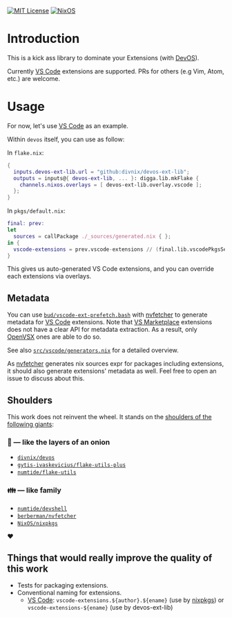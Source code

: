 [![MIT License](https://img.shields.io/github/license/divnix/devos)][mit] [![NixOS](https://img.shields.io/badge/NixOS-release--21.11-blue.svg?style=flat&logo=NixOS&logoColor=white)](https://nixos.org)

# Introduction

This is a kick ass library to dominate your Extensions (with [DevOS][devos]).

Currently [VS Code] extensions are supported. PRs for others
(e.g Vim, Atom, etc.) are welcome.

# Usage

For now, let's use [VS Code] as an example.

Within `devos` itself, you can use as follow:

In `flake.nix`:
```nix
{
  inputs.devos-ext-lib.url = "github:divnix/devos-ext-lib";
  outputs = inputs@{ devos-ext-lib, ... }: digga.lib.mkFlake {
    channels.nixos.overlays = [ devos-ext-lib.overlay.vscode ];
  };
}
```

In `pkgs/default.nix`:
```nix
final: prev:
let
  sources = callPackage ./_sources/generated.nix { };
in {
  vscode-extensions = prev.vscode-extensions // (final.lib.vscodePkgsSet "vscode-extensions" sources);
}
```

This gives us auto-generated VS Code extensions, and you can override each
extensions via overlays.

## Metadata

You can use [`bud/vscode-ext-prefetch.bash`](./bud/vscode-ext-prefetch.bash)
with [nvfetcher] to generate metadata for [VS Code] extensions. Note that
[VS Marketplace] extensions does not have a clear API for metadata extraction.
As a result, only [OpenVSX] ones are able to do so.

See also [`src/vscode/generators.nix`](./src/vscode/generators.nix#L34) for
a detailed overview.

As [nvfetcher] generates nix sources expr for packages including extensions,
it should also generate extensions' metadata as well.
Feel free to open an issue to discuss about this.

## Shoulders
This work does not reinvent the wheel. It stands on the [shoulders of the
following giants][giants]:

### :onion: &mdash; like the layers of an onion
- [`divnix/devos`][devos]
- [`gytis-ivaskevicius/flake-utils-plus`][fup]
- [`numtide/flake-utils`][fu]

### :family: &mdash; like family
- [`numtide/devshell`][devshell]
- [`berberman/nvfetcher`][nvfetcher]
- [`NixOS/nixpkgs`][nixpkgs]

:heart:

## Things that would really improve the quality of this work
- Tests for packaging extensions.
- Conventional naming for extensions.
  - [VS Code]: `vscode-extensions.${author}.${ename}` (use by [nixpkgs]) or `vscode-extensions-${ename}` (use by devos-ext-lib)

[mit]: https://mit-license.org

[devos]: https://github.com/divnix/devos

[VS Code]: https://code.visualstudio.com
[VS Marketplace]: https://marketplace.visualstudio.com/vscode
[OpenVSX]: https://open-vsx.org

[fu]: https://github.com/numtide/flake-utils
[fup]: https://github.com/gytis-ivaskevicius/flake-utils-plus
[giants]: https://en.wikipedia.org/wiki/Standing_on_the_shoulders_of_giants
[devshell]: https://github.com/numtide/devshell
[nixpkgs]: https://github.com/NixOS/nixpkgs
[nvfetcher]: https://github.com/berberman/nvfetcher
